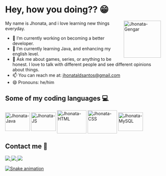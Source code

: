 # Hey, how you doing?? 😁
<img align="right" alt="Jhonata-Gengar" height="120" width="120" src="https://archives.bulbagarden.net/media/upload/2/21/Spr_5b_094.png" />
My name is Jhonata, and i love learning new things everyday.

- 🔭 I’m currently working on becoming a better developer.
- 🌱 I’m currently learning Java, and enhancing my english level.
- 💬 Ask me about games, series, or anything to be honest. I love to talk with different people and see different opinions about things.
- 📫 You can reach me at: jhonataldsantos@gmail.com
- 😄 Pronouns: he/him

## Some of my coding languages 💻
<div align="flex">
<img align="center" alt="Jhonata-Java" height="60" width="80" src="https://cdn.jsdelivr.net/gh/devicons/devicon/icons/java/java-original.svg" />
<img align="center" alt="Jhonata-JS" height="60" width="80" src="https://cdn.jsdelivr.net/gh/devicons/devicon/icons/javascript/javascript-original.svg" />            <img align="center" alt="Jhonata-HTML" height="75" width="95" src="https://cdn.jsdelivr.net/gh/devicons/devicon/icons/html5/html5-original-wordmark.svg" />
<img align="center" alt="Jhonata-CSS" height="75" width="95" src="https://cdn.jsdelivr.net/gh/devicons/devicon/icons/css3/css3-original-wordmark.svg" />
<img align="center" alt="Jhonata-MySQL" height="60" width="80" src="https://cdn.jsdelivr.net/gh/devicons/devicon/icons/mysql/mysql-original.svg" /></div>

## Contact me 📲
<div align="flex">
<a href="mailto:jhonataldsantos@gmail.com" target="_blank"><img src="https://img.shields.io/badge/Gmail-D14836?style=for-the-badge&logo=gmail&logoColor=white" target="_blank"</a>
<a href="https://www.linkedin.com/in/jhonatalopes/" target="_blank"><img src="https://img.shields.io/badge/LinkedIn-0077B5?style=for-the-badge&logo=linkedin&logoColor=white" target="_blank"</a>
<a href="https://www.instagram.com/johaazin/" target="_blank"><img src="https://img.shields.io/badge/Instagram-E4405F?style=for-the-badge&logo=instagram&logoColor=white" target="_blank"</a>
</div>

![Snake animation](https://github.com/jhonataldsantos/jhonataldsantos/blob/main/.github/workflows/snake.yml)
